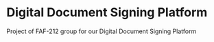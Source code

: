 # Digital Document Signing Platform
Project of FAF-212 group for our Digital Document Signing Platform
